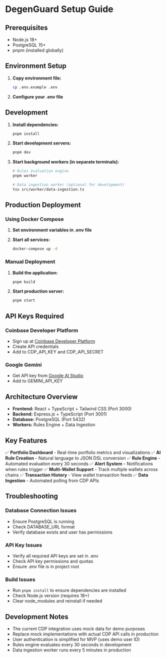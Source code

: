 # DegenGuard Setup Guide

## Prerequisites

- Node.js 18+ 
- PostgreSQL 15+
- pnpm (installed globally)

## Environment Setup

1. **Copy environment file:**
   ```bash
   cp .env.example .env
   ```

2. **Configure your .env file**

## Development

1. **Install dependencies:**
   ```bash
   pnpm install
   ```

2. **Start development servers:**
   ```bash
   pnpm dev
   ```

3. **Start background workers (in separate terminals):**
   ```bash
   # Rules evaluation engine
   pnpm worker

   # Data ingestion worker (optional for development)
   tsx src/worker/data-ingestion.ts
   ```

## Production Deployment

### Using Docker Compose

1. **Set environment variables in .env file**

2. **Start all services:**
   ```bash
   docker-compose up -d
   ```

### Manual Deployment

1. **Build the application:**
   ```bash
   pnpm build
   ```

2. **Start production server:**
   ```bash
   pnpm start
   ```

## API Keys Required

### Coinbase Developer Platform
- Sign up at [Coinbase Developer Platform](https://docs.cdp.coinbase.com/)
- Create API credentials
- Add to CDP_API_KEY and CDP_API_SECRET

### Google Gemini
- Get API key from [Google AI Studio](https://makersuite.google.com/app/apikey)
- Add to GEMINI_API_KEY

## Architecture Overview

- **Frontend:** React + TypeScript + Tailwind CSS (Port 3000)
- **Backend:** Express.js + TypeScript (Port 3001)
- **Database:** PostgreSQL (Port 5432)
- **Workers:** Rules Engine + Data Ingestion

## Key Features

✅ **Portfolio Dashboard** - Real-time portfolio metrics and visualizations
✅ **AI Rule Creation** - Natural language to JSON DSL conversion
✅ **Rule Engine** - Automated evaluation every 30 seconds
✅ **Alert System** - Notifications when rules trigger
✅ **Multi-Wallet Support** - Track multiple wallets across chains
✅ **Transaction History** - View wallet transaction feeds
✅ **Data Ingestion** - Automated polling from CDP APIs

## Troubleshooting

### Database Connection Issues
- Ensure PostgreSQL is running
- Check DATABASE_URL format
- Verify database exists and user has permissions

### API Key Issues
- Verify all required API keys are set in .env
- Check API key permissions and quotas
- Ensure .env file is in project root

### Build Issues
- Run `pnpm install` to ensure dependencies are installed
- Check Node.js version (requires 18+)
- Clear node_modules and reinstall if needed

## Development Notes

- The current CDP integration uses mock data for demo purposes
- Replace mock implementations with actual CDP API calls in production
- User authentication is simplified for MVP (uses demo user ID)
- Rules engine evaluates every 30 seconds in development
- Data ingestion worker runs every 5 minutes in production

